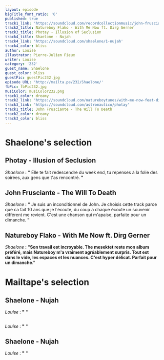 ```yaml
---
layout: episode
bigTitle_font_ratio: '6'
published: true
track1_link: 'https://soundcloud.com/recordcollectionmusic/john-frusciante-the-will-to'
track2_title: Natureboy Flako - With Me Now ft. Dirg Gerner
track3_title: Photay - Illusion of Seclusion
track4_title: Shaelone - Nujah
track4_link: 'https://soundcloud.com/shaelone/1-nujah'
track4_color: bliss
author: Louise
illustrator: Pierre-Julien Fieux
writer: Louise
category: '232'
guest_name: Shaelone
guest_color: bliss
guestPic: guestPic232.jpg
episode_URL: 'http://mailta.pe/232/Shaelone/'
fbPic: fbPic232.jpg
musiColor: musiColor232.png
track1_color: dreamy
track2_link: 'https://soundcloud.com/natureboytunes/with-me-now-feat-dirg-gerner'
track3_link: 'https://soundcloud.com/astronautico/photay'
track1_title: John Frusciante - The Will To Death
track2_color: dreamy
track3_color: bliss
---
```

<p id="introduction"></p>

# **Shaelone's selection**

## Photay - Illusion of Seclusion
_Shaelone_ : **"** Elle te fait redescendre du week end, tu repenses à la folie des soirées, aux gens que t'as rencontré. **"**

## John Frusciante - The Will To Death
_Shaelone_ : **"** Je suis un inconditionnel de John. Je choisis cette track parce que ca fait 10 ans que je l'écoute, du coup a chaque écoute un souvenir différent me revient. C'est une chanson qui m'apaise, parfaite pour un dimanche. **"**

## Natureboy Flako - With Me Now ft. Dirg Gerner
_Shaelone_ : **"**Son travail est incroyable. The mesektet reste mon album préféré, mais Natureboy m'a vraiment agréablement surpris.  Tout est dans le vide, les espaces et les nuances. C'est hyper délicat. Parfait pour un dimanche.**"**

# **Mailtape's selection**

## Shaelone - Nujah
_Louise_ : **"** **"**

## 
_Louise_ : **"** **"**

## Shaelone - Nujah
_Louise_ : **"** **"**

<p id="outroduction"></p>
